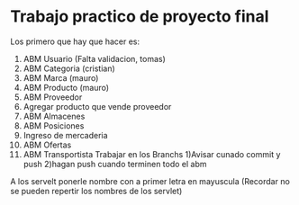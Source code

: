 # Trabajo practico de proyecto final
Los primero que hay que hacer es:
  1. ABM Usuario (Falta validacion, tomas)
  2. ABM Categoria (cristian)
  3. ABM Marca (mauro)
  4. ABM Producto (mauro)
  5. ABM Proveedor
  6. Agregar producto que vende proveedor
  7. ABM Almacenes
  8. ABM Posiciones
  9. Ingreso de mercaderia
  10. ABM Ofertas
  11. ABM Transportista
  Trabajar en los Branchs
1)Avisar cunado commit y push
2)hagan push cuando terminen todo el abm

A los servelt ponerle nombre con a primer letra en mayuscula (Recordar no se pueden repertir los nombres de los servlet)
